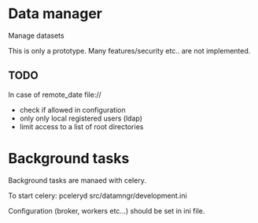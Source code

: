 # Data manager

Manage datasets

This is only a prototype. Many features/security etc.. are not implemented.

## TODO

In case of remote_date file://
 - check if allowed in configuration
 - only only local registered users (ldap)
 - limit access to a list of root directories

# Background tasks

Background tasks are manaed with celery.

To start celery:
    pceleryd src/datamngr/development.ini

Configuration (broker, workers etc...) should be set in ini file.
